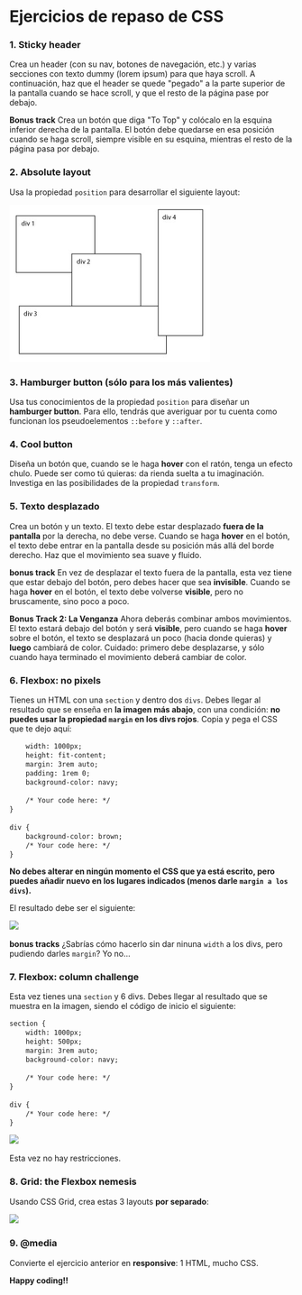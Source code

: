 # Ejercicios de repaso de CSS

### 1. Sticky header
Crea un header (con su nav, botones de navegación, etc.) y varias secciones con texto dummy (lorem ipsum) para que haya scroll. A continuación, haz que el header se quede "pegado" a la parte superior de la pantalla cuando se hace scroll, y que el resto de la página pase por debajo.

**Bonus track**
Crea un botón que diga "To Top" y colócalo en la esquina inferior derecha de la pantalla. El botón debe quedarse en esa posición cuando se haga scroll, siempre visible en su esquina, mientras el resto de la página pasa por debajo.

### 2. Absolute layout
Usa la propiedad `position` para desarrollar el siguiente layout:

![](./images/absolute_position_layout.jpg)

### 3. Hamburger button (sólo para los más valientes)
Usa tus conocimientos de la propiedad `position` para diseñar un **hamburger button**. Para ello, tendrás que averiguar por tu cuenta como funcionan los pseudoelementos `::before` y `::after`.

### 4. Cool button
Diseña un botón que, cuando se le haga **hover** con el ratón, tenga un efecto chulo. Puede ser como tú quieras: da rienda suelta a tu imaginación. Investiga en las posibilidades de la propiedad `transform`.

### 5. Texto desplazado
Crea un botón y un texto. El texto debe estar desplazado **fuera de la pantalla** por la derecha, no debe verse. Cuando se haga **hover** en el botón, el texto debe entrar en la pantalla desde su posición más allá del borde derecho. Haz que el movimiento sea suave y fluido.

**bonus track**
En vez de desplazar el texto fuera de la pantalla, esta vez tiene que estar debajo del botón, pero debes hacer que sea **invisible**. Cuando se haga **hover** en el botón, el texto debe volverse **visible**, pero no bruscamente, sino poco a poco.

**Bonus Track 2: La Venganza**
Ahora deberás combinar ambos movimientos. El texto estará debajo del botón y será **visible**, pero cuando se haga **hover** sobre el botón, el texto se desplazará un poco (hacia donde quieras) y **luego** cambiará de color. Cuidado: primero debe desplazarse, y sólo cuando haya terminado el movimiento deberá cambiar de color.

### 6. Flexbox: no pixels
Tienes un HTML con una `section` y dentro dos `divs`. Debes llegar al resultado que se enseña en **la imagen más abajo**, con una condición: **no puedes usar la propiedad `margin` en los divs rojos**. Copia y pega el CSS que te dejo aquí:

```section {
	width: 1000px;
    height: fit-content;
    margin: 3rem auto;
    padding: 1rem 0;
    background-color: navy;

	/* Your code here: */
}

div {
    background-color: brown;
	/* Your code here: */
}
```

**No debes alterar en ningún momento el CSS que ya está escrito, pero puedes añadir nuevo en los lugares indicados (menos darle `margin a los divs`).**

El resultado debe ser el siguiente:

![](./images/flex_exercise_1)

**bonus tracks**
¿Sabrías cómo hacerlo sin dar ninuna `width` a los divs, pero pudiendo darles `margin`? Yo no...

### 7. Flexbox: column challenge
Esta vez tienes una `section` y 6 divs. Debes llegar al resultado que se muestra en la imagen, siendo el código de inicio el siguiente:

```
section {
	width: 1000px;
    height: 500px;
    margin: 3rem auto;
    background-color: navy;

	/* Your code here: */
}

div {
	/* Your code here: */
}
```

![](./images/flex_exercise_2)

Esta vez no hay restricciones.

### 8. Grid: the Flexbox nemesis
Usando CSS Grid, crea estas 3 layouts **por separado**:

![](./images/grid_layout)

### 9. @media
Convierte el ejercicio anterior en **responsive**: 1 HTML, mucho CSS.

**Happy coding!!**